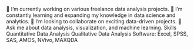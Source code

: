 🔭 I’m currently working on various freelance data analysis projects.
🌱 I’m constantly learning and expanding my knowledge in data science and analytics.
👯 I’m looking to collaborate on exciting data-driven projects.
💬 Ask me about data analysis, visualization, and machine learning.
Skills
Quantitative Data Analysis 
Qualitative Data Analysis 
Software: Excel, SPSS, SAS, AMOS, NVivo, MAXQDA
